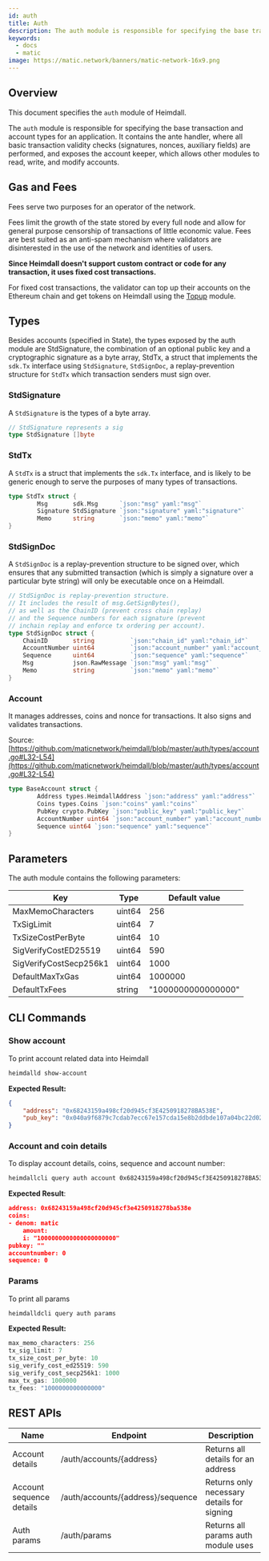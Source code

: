 ```yaml
---
id: auth
title: Auth
description: The auth module is responsible for specifying the base transaction and account types for an application. It contains the ante handler, where all basic transaction validity checks (signatures, nonces, auxiliary fields) are performed, and exposes the account keeper, which allows other modules to read, write, and modify accounts.
keywords:
  - docs
  - matic
image: https://matic.network/banners/matic-network-16x9.png 
---
```

## Overview

This document specifies the `auth` module of Heimdall.

The `auth` module is responsible for specifying the base transaction and account types for an application. It contains the ante handler, where all basic transaction validity checks (signatures, nonces, auxiliary fields) are performed, and exposes the account keeper, which allows other modules to read, write, and modify accounts.

## Gas and Fees

Fees serve two purposes for an operator of the network.

Fees limit the growth of the state stored by every full node and allow for general purpose censorship of transactions of little economic value. Fees are best suited as an anti-spam mechanism where validators are disinterested in the use of the network and identities of users.

**Since Heimdall doesn't support custom contract or code for any transaction, it uses fixed cost transactions.**

For fixed cost transactions, the validator can top up their accounts on the Ethereum chain and get tokens on Heimdall using the [Topup](topup) module.

## Types

Besides accounts (specified in State), the types exposed by the auth module are StdSignature, the combination of an optional public key and a cryptographic signature as a byte array, StdTx, a struct that implements the `sdk.Tx` interface using `StdSignature`, `StdSignDoc`, a replay-prevention structure for `StdTx` which transaction senders must sign over.

### StdSignature

A `StdSignature` is the types of a byte array. 

```go
// StdSignature represents a sig
type StdSignature []byte
```

### **StdTx**

A `StdTx` is a struct that implements the `sdk.Tx` interface, and is likely to be generic enough to serve the purposes of many types of transactions.

```go
type StdTx struct {
		Msg       sdk.Msg      `json:"msg" yaml:"msg"`
		Signature StdSignature `json:"signature" yaml:"signature"`
		Memo      string       `json:"memo" yaml:"memo"`
}
```

### **StdSignDoc**

A `StdSignDoc` is a replay-prevention structure to be signed over, which ensures that any submitted transaction (which is simply a signature over a particular byte string) will only be executable once on a Heimdall.

```go
// StdSignDoc is replay-prevention structure.
// It includes the result of msg.GetSignBytes(),
// as well as the ChainID (prevent cross chain replay)
// and the Sequence numbers for each signature (prevent
// inchain replay and enforce tx ordering per account).
type StdSignDoc struct {
	ChainID       string          `json:"chain_id" yaml:"chain_id"`
	AccountNumber uint64          `json:"account_number" yaml:"account_number"`
	Sequence      uint64          `json:"sequence" yaml:"sequence"`
	Msg           json.RawMessage `json:"msg" yaml:"msg"`
	Memo          string          `json:"memo" yaml:"memo"`
}
```

### Account

It manages addresses, coins and nonce for transactions. It also signs and validates transactions.

Source: [https://github.com/maticnetwork/heimdall/blob/master/auth/types/account.go#L32-L54](https://github.com/maticnetwork/heimdall/blob/master/auth/types/account.go#L32-L54)

```go
type BaseAccount struct {
		Address types.HeimdallAddress `json:"address" yaml:"address"`
		Coins types.Coins `json:"coins" yaml:"coins"`
		PubKey crypto.PubKey `json:"public_key" yaml:"public_key"`
		AccountNumber uint64 `json:"account_number" yaml:"account_number"`
		Sequence uint64 `json:"sequence" yaml:"sequence"`
}
```

## **Parameters**

The auth module contains the following parameters:

|Key                   |Type  |Default value     |
|----------------------|------|------------------|
|MaxMemoCharacters     |uint64|256               |
|TxSigLimit            |uint64|7                 |
|TxSizeCostPerByte     |uint64|10                |
|SigVerifyCostED25519  |uint64|590               |
|SigVerifyCostSecp256k1|uint64|1000              |
|DefaultMaxTxGas       |uint64|1000000           |
|DefaultTxFees         |string|"1000000000000000"|


## CLI Commands

### **Show account**

To print account related data into Heimdall

```bash
heimdalld show-account
```

**Expected Result:**

```json
{
	"address": "0x68243159a498cf20d945cf3E4250918278BA538E",
	"pub_key": "0x040a9f6879c7cdab7ecc67e157cda15e8b2ddbde107a04bc22d02f50032e393f6360a05e85c7c1ecd201ad30dfb886af12dd02b47e4463f6f0f6f94159dc9f10b8"
}
```

### **Account and coin details**

To display account details, coins, sequence and account number:

```bash
heimdallcli query auth account 0x68243159a498cf20d945cf3E4250918278BA538E --trust-node
```

**Expected Result**:

```json
address: 0x68243159a498cf20d945cf3e4250918278ba538e
coins:
- denom: matic
    amount:
    i: "1000000000000000000000"
pubkey: ""
accountnumber: 0
sequence: 0
```

### Params

To print all params 

```go
heimdalldcli query auth params
```

**Expected Result:**

```go
max_memo_characters: 256
tx_sig_limit: 7
tx_size_cost_per_byte: 10
sig_verify_cost_ed25519: 590
sig_verify_cost_secp256k1: 1000
max_tx_gas: 1000000
tx_fees: "1000000000000000"
```

## REST APIs

|Name                  |Endpoint|Description       |
|----------------------|--------|------------------|
|Account details       |/auth/accounts/{address}|Returns all details for an address|
|Account sequence details|/auth/accounts/{address}/sequence|Returns only necessary details for signing|
|Auth params           |/auth/params|Returns all params auth module uses|
